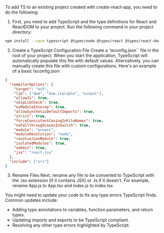 To add TS to an existing project created with create-react-app, you need to do the following:

1. First, you need to add TypeScript and the type definitions for React and ReactDOM to your project. Run the following command in your project directory:

```bash
npm install --save typescript @types/node @types/react @types/react-dom @types/jest
```

2. Create a TypeScript Configuration File
Create a `tsconfig.json`` file in the root of your project. When you start the application, TypeScript will automatically populate this file with default values. Alternatively, you can manually create this file with custom configurations. Here's an example of a basic tsconfig.json:

```json
{
  "compilerOptions": {
    "target": "es5",
    "lib": ["dom", "dom.iterable", "esnext"],
    "allowJs": true,
    "skipLibCheck": true,
    "esModuleInterop": true,
    "allowSyntheticDefaultImports": true,
    "strict": true,
    "forceConsistentCasingInFileNames": true,
    "noFallthroughCasesInSwitch": true,
    "module": "esnext",
    "moduleResolution": "node",
    "resolveJsonModule": true,
    "isolatedModules": true,
    "noEmit": true,
    "jsx": "react-jsx"
  },
  "include": ["src"]
}
```

3. Rename Files
Next, rename any file to be converted to TypeScript with the .tsx extension (if it contains JSX) or .ts if it doesn't. For example, rename App.js to App.tsx and index.js to index.tsx.

You might need to update your code to fix any type errors TypeScript finds. Common updates include:
- Adding type annotations to variables, function parameters, and return types.
- Updating imports and exports to be TypeScript compliant.
- Resolving any other type errors highlighted by TypeScript.